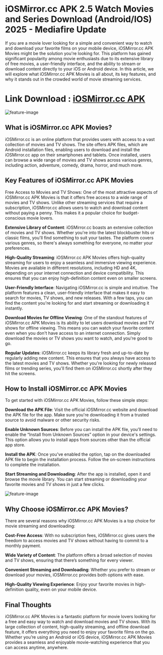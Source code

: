 # iOSMirror.cc APK 2.5 Watch Movies and Series Download (Android/IOS) 2025 - Mediafire Update
If you are a movie lover looking for a simple and convenient way to watch and download your favorite films on your mobile device, iOSMirror.cc APK Movies might be the solution you're looking for. This platform has gained significant popularity among movie enthusiasts due to its extensive library of free movies, a user-friendly interface, and the ability to stream or download content directly to your iOS or Android device. In this article, we will explore what iOSMirror.cc APK Movies is all about, its key features, and why it stands out in the crowded world of movie streaming services.

# Link Download : [iOSMirror.cc APK](https://modilimitado.io/en/iosmirror-cc-apk)

![feature-image](https://cdn.apkmia.com/userfiles/images/iosmirror-cc-apk-latest-version.jpg)

## What is iOSMirror.cc APK Movies?
iOSMirror.cc is an online platform that provides users with access to a vast collection of movies and TV shows. The site offers APK files, which are Android installation files, enabling users to download and install the iOSMirror.cc app on their smartphones and tablets. Once installed, users can browse a wide range of movies and TV shows across various genres, including action, adventure, comedy, drama, horror, and much more.

## Key Features of iOSMirror.cc APK Movies
Free Access to Movies and TV Shows: One of the most attractive aspects of iOSMirror.cc APK Movies is that it offers free access to a wide range of movies and TV shows. Unlike other streaming services that require a subscription, iOSMirror.cc allows users to watch and download content without paying a penny. This makes it a popular choice for budget-conscious movie lovers.

**Extensive Library of Content**: iOSMirror.cc boasts an extensive collection of movies and TV shows. Whether you're into the latest blockbuster hits or classic films, you'll find something to suit your tastes. The platform covers various genres, so there's always something for everyone, no matter your preferences.

**High-Quality Streaming**: iOSMirror.cc APK Movies offers high-quality streaming for users to enjoy a seamless and immersive viewing experience. Movies are available in different resolutions, including HD and 4K, depending on your internet connection and device compatibility. This ensures that you can enjoy high-definition content even on smaller screens.

**User-Friendly Interface**: Navigating iOSMirror.cc is simple and intuitive. The platform features a clean, user-friendly interface that makes it easy to search for movies, TV shows, and new releases. With a few taps, you can find the content you're looking for and start streaming or downloading it instantly.

**Download Movies for Offline Viewing**: One of the standout features of iOSMirror.cc APK Movies is its ability to let users download movies and TV shows for offline viewing. This means you can watch your favorite content even when you don't have access to an internet connection. Simply download the movies or TV shows you want to watch, and you're good to go.

**Regular Updates**: iOSMirror.cc keeps its library fresh and up-to-date by regularly adding new content. This ensures that you always have access to the latest movies and TV shows. Whether you're looking for newly released films or trending series, you'll find them on iOSMirror.cc shortly after they hit the screens.

## How to Install iOSMirror.cc APK Movies
To get started with iOSMirror.cc APK Movies, follow these simple steps:

**Download the APK File**: Visit the official iOSMirror.cc website and download the APK file for the app. Make sure you're downloading it from a trusted source to avoid malware or other security risks.

**Enable Unknown Sources**: Before you can install the APK file, you’ll need to enable the “Install from Unknown Sources” option in your device's settings. This option allows you to install apps from sources other than the official app store.

**Install the APK**: Once you've enabled the option, tap on the downloaded APK file to begin the installation process. Follow the on-screen instructions to complete the installation.

**Start Streaming and Downloading**: After the app is installed, open it and browse the movie library. You can start streaming or downloading your favorite movies and TV shows in just a few clicks.

![feature-image](https://m.gjcdn.net/game-screenshot/400/38338687-3tzdb4g6-v4.webp)

## Why Choose iOSMirror.cc APK Movies?
There are several reasons why iOSMirror.cc APK Movies is a top choice for movie streaming and downloading:

**Cost-Free Access**: With no subscription fees, iOSMirror.cc gives users the freedom to access movies and TV shows without having to commit to a monthly payment.

**Wide Variety of Content**: The platform offers a broad selection of movies and TV shows, ensuring that there’s something for every viewer.

**Convenient Streaming and Downloading**: Whether you prefer to stream or download your movies, iOSMirror.cc provides both options with ease.

**High-Quality Viewing Experience**: Enjoy your favorite movies in high-definition quality, even on your mobile device.

## Final Thoughts
iOSMirror.cc APK Movies is a fantastic platform for movie lovers looking for a free and easy way to watch and download movies and TV shows. With its large collection of content, high-quality streaming, and offline download feature, it offers everything you need to enjoy your favorite films on the go. Whether you’re using an Android or iOS device, iOSMirror.cc APK Movies provides a seamless and enjoyable movie-watching experience that you can access anytime, anywhere.
